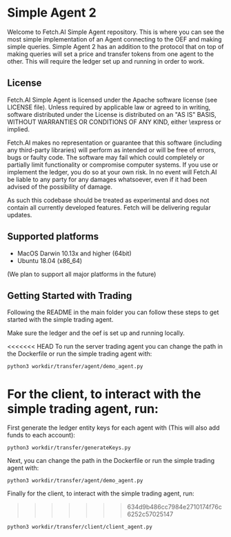 # Simple Agent 2

Welcome to Fetch.AI Simple Agent repository. This is where you can see the most simple implementation of an Agent connecting to the OEF and making simple queries.
Simple Agent 2 has an addition to the protocol that on top of making queries will set a price and transfer tokens from one agent to the other. This will require
the ledger set up and running in order to work.

## License

Fetch.AI Simple Agent is licensed under the Apache software license (see LICENSE file). Unless required by
applicable law or agreed to in writing, software distributed under the License is distributed on an
"AS IS" BASIS, WITHOUT WARRANTIES OR CONDITIONS OF ANY KIND, either \express or implied.

Fetch.AI makes no representation or guarantee that this software (including any third-party libraries)
will perform as intended or will be free of errors, bugs or faulty code. The software may fail which
could completely or partially limit functionality or compromise computer systems. If you use or
implement the ledger, you do so at your own risk. In no event will Fetch.AI be liable to any party
for any damages whatsoever, even if it had been advised of the possibility of damage.

As such this codebase should be treated as experimental and does not contain all currently developed
features. Fetch will be delivering regular updates.

## Supported platforms

* MacOS Darwin 10.13x and higher (64bit)
* Ubuntu 18.04 (x86_64)

(We plan to support all major platforms in the future)

## Getting Started with Trading

Following the README in the main folder you can follow these steps to get started with the simple trading agent.

Make sure the ledger and the oef is set up and running locally.

<<<<<<< HEAD
To run the server trading agent you can change the path in the Dockerfile or run the simple trading agent with:

    python3 workdir/transfer/agent/demo_agent.py

For the client, to interact with the simple trading agent, run:
=======
First generate the ledger entity keys for each agent with (This will also add funds to each account):

    python3 workdir/transfer/generateKeys.py

Next, you can change the path in the Dockerfile or run the simple trading agent with:

    python3 workdir/transfer/agent/demo_agent.py

Finally for the client, to interact with the simple trading agent, run:
>>>>>>> 634d9b486cc7984e2710174f76c6252c57025147

    python3 workdir/transfer/client/client_agent.py
